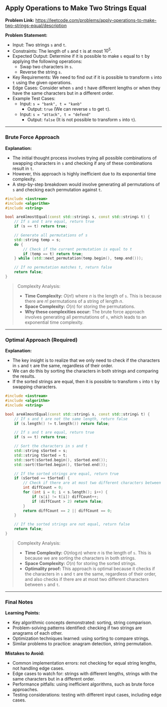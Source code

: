 ## Apply Operations to Make Two Strings Equal

**Problem Link:** https://leetcode.com/problems/apply-operations-to-make-two-strings-equal/description

**Problem Statement:**
- Input: Two strings `s` and `t`.
- Constraints: The length of `s` and `t` is at most $10^5$.
- Expected Output: Determine if it is possible to make `s` equal to `t` by applying the following operations:
  - Swap two characters in `s`.
  - Reverse the string `s`.
- Key Requirements: We need to find out if it is possible to transform `s` into `t` using the given operations.
- Edge Cases: Consider when `s` and `t` have different lengths or when they have the same characters but in a different order.
- Example Test Cases:
  - Input: `s = "bank", t = "kanb"`
    - Output: `true` (We can reverse `s` to get `t`).
  - Input: `s = "attack", t = "defend"`
    - Output: `false` (It is not possible to transform `s` into `t`).

---

### Brute Force Approach

**Explanation:**
- The initial thought process involves trying all possible combinations of swapping characters in `s` and checking if any of these combinations result in `t`.
- However, this approach is highly inefficient due to its exponential time complexity.
- A step-by-step breakdown would involve generating all permutations of `s` and checking each permutation against `t`.

```cpp
#include <iostream>
#include <algorithm>
#include <string>

bool areAlmostEqual(const std::string& s, const std::string& t) {
    // If s and t are equal, return true
    if (s == t) return true;

    // Generate all permutations of s
    std::string temp = s;
    do {
        // Check if the current permutation is equal to t
        if (temp == t) return true;
    } while (std::next_permutation(temp.begin(), temp.end()));

    // If no permutation matches t, return false
    return false;
}
```

> Complexity Analysis:
> - **Time Complexity:** $O(n!)$ where $n$ is the length of `s`. This is because there are $n!$ permutations of a string of length $n$.
> - **Space Complexity:** $O(n)$ for storing the permutations.
> - **Why these complexities occur:** The brute force approach involves generating all permutations of `s`, which leads to an exponential time complexity.

---

### Optimal Approach (Required)

**Explanation:**
- The key insight is to realize that we only need to check if the characters in `s` and `t` are the same, regardless of their order.
- We can do this by sorting the characters in both strings and comparing the results.
- If the sorted strings are equal, then it is possible to transform `s` into `t` by swapping characters.

```cpp
#include <iostream>
#include <algorithm>
#include <string>

bool areAlmostEqual(const std::string& s, const std::string& t) {
    // If s and t are not the same length, return false
    if (s.length() != t.length()) return false;

    // If s and t are equal, return true
    if (s == t) return true;

    // Sort the characters in s and t
    std::string sSorted = s;
    std::string tSorted = t;
    std::sort(sSorted.begin(), sSorted.end());
    std::sort(tSorted.begin(), tSorted.end());

    // If the sorted strings are equal, return true
    if (sSorted == tSorted) {
        // Check if there are at most two different characters between s and t
        int diffCount = 0;
        for (int i = 0; i < s.length(); i++) {
            if (s[i] != t[i]) diffCount++;
            if (diffCount > 2) return false;
        }
        return diffCount == 2 || diffCount == 0;
    }

    // If the sorted strings are not equal, return false
    return false;
}
```

> Complexity Analysis:
> - **Time Complexity:** $O(n \log n)$ where $n$ is the length of `s`. This is because we are sorting the characters in both strings.
> - **Space Complexity:** $O(n)$ for storing the sorted strings.
> - **Optimality proof:** This approach is optimal because it checks if the characters in `s` and `t` are the same, regardless of their order, and also checks if there are at most two different characters between `s` and `t`.

---

### Final Notes

**Learning Points:**
- Key algorithmic concepts demonstrated: sorting, string comparison.
- Problem-solving patterns identified: checking if two strings are anagrams of each other.
- Optimization techniques learned: using sorting to compare strings.
- Similar problems to practice: anagram detection, string permutation.

**Mistakes to Avoid:**
- Common implementation errors: not checking for equal string lengths, not handling edge cases.
- Edge cases to watch for: strings with different lengths, strings with the same characters but in a different order.
- Performance pitfalls: using inefficient algorithms, such as brute force approaches.
- Testing considerations: testing with different input cases, including edge cases.